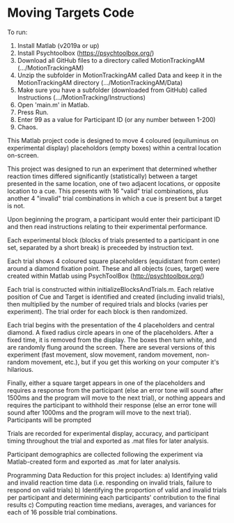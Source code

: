 # Moving Targets Code

To run:
1. Install Matlab (v2019a or up)
2. Install Psychtoolbox (https://psychtoolbox.org/)
3. Download all GitHub files to a directory called MotionTrackingAM (.../MotionTrackingAM)
4. Unzip the subfolder in MotionTrackingAM called Data and keep it in the MotionTrackingAM directory (.../MotionTrackingAM/Data)
5. Make sure you have a subfolder (downloaded from GitHub) called Instructions (.../MotionTracking/Instructions)
6. Open 'main.m' in Matlab.
7. Press Run.
8. Enter 99 as a value for Participant ID (or any number between 1-200)
9. Chaos.

This Matlab project code is designed to move 4 coloured (equiluminus on experimental display) placeholdors (empty boxes) within a central location on-screen.

This project was designed to run an experiment that determined whether reaction times differed significantly (statistically) between a target presented in the same location, one of two adjacent locations, or opposite location to a cue. This presents with 16 "valid" trial combinations, plus another 4 "invalid" trial combinations in which a cue is present but a target is not.

Upon beginning the program, a participant would enter their participant ID and then read instructions relating to their experimental performance.

Each experimental block (blocks of trials presented to a participant in one set, separated by a short break) is preceeded by instruction text.

Each trial shows 4 coloured square placeholders (equidistant from center) around a diamond fixation point. These and all objects (cues, target) were created within Matlab using PsychToolBox (http://psychtoolbox.org/) 


Each trial is constructed within initializeBlocksAndTrials.m. Each relative position of Cue and Target is identified and created (including invalid trials), then multiplied by the number of required trials and blocks (varies per experiment). The trial order for each block is then randomized.

Each trial begins with the presentation of the 4 placeholders and central diamond. A fixed radius circle apears in one of the placeholders. After a fixed time, it is removed from the display. 
The boxes then turn white, and are randomly flung around the screen. There are several versions of this experiment (fast movement, slow movement, random movement, non-random movement, etc.), but if you get this working on your computer it's hilarious.

Finally, either a square target appears in one of the placeholders and requires a response from the participant (else an error tone will sound after 1500ms and the program will move to the next trial), or nothing appears and requires the participant to withhold their response (else an error tone will sound after 1000ms and the program will move to the next trial). Participants will be prompted 

Trials are recorded for experimental display, accuracy, and participant timing throughout the trial and exported as .mat files for later analysis.

Participant demographics are collected following the experiment via Matlab-created form and exported as .mat for later analysis.

Programming Data Reduction for this project includes:
a) Identifying valid and invalid reaction time data (i.e. responding on invalid trials, failure to respond on valid trials)
b) Identifying the proportion of valid and invalid trials per participant and determining each participants' contribution to the final results
c) Computing reaction time medians, averages, and variances for each of 16 possible trial combinations.
